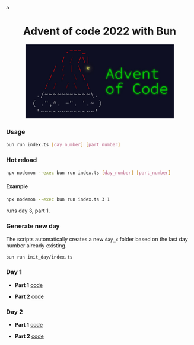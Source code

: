 a
<h1 align="center"> Advent of code 2022 with Bun </h1>

<p align="center">
  <img src="./assets/advent.jpeg" width="400" height="auto" />
</p>


### Usage

```bash
bun run index.ts [day_number] [part_number]
```

### Hot reload

```bash
npx nodemon --exec bun run index.ts [day_number] [part_number]
```

#### Example

```bash
npx nodemon --exec bun run index.ts 3 1
```

runs day 3, part 1.

### Generate new day

The scripts automatically creates a new `day_x` folder based on the last day number already existing.

```bash
bun run init_day/index.ts
```

### Day 1

- **Part 1** [code](./days/day_1/part_1/index.ts)

- **Part 2** [code](./days/day_1/part_2/index.ts)

### Day 2

- **Part 1** [code](./days/day_2/part_1/index.ts)

- **Part 2** [code](./days/day_2/part_2/index.ts)



